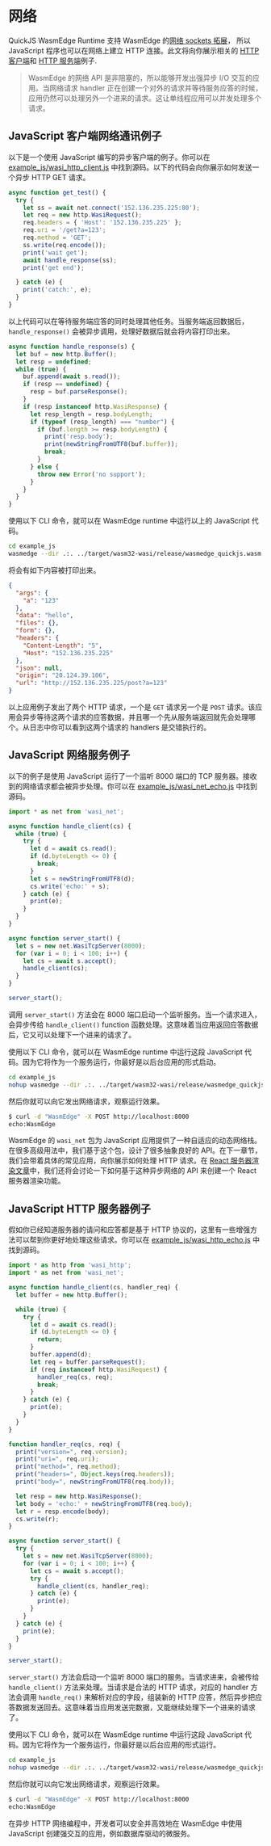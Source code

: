 # 网络

QuickJS WasmEdge Runtime 支持 WasmEdge 的[网络 sockets 拓展](https://github.com/second-state/wasmedge_wasi_socket)， 所以 JavaScript 程序也可以在网络上建立 HTTP 连接。此文将向你展示相关的 [HTTP 客户端](https://github.com/second-state/wasmedge-quickjs/blob/main/example_js/wasi_http_client.js)和 [HTTP 服务端](https://github.com/second-state/wasmedge-quickjs/blob/main/example_js/wasi_http_echo.js)例子.

> WasmEdge 的网络 API 是非阻塞的，所以能够开发出强异步 I/O 交互的应用。当网络请求 handler 正在创建一个对外的请求并等待服务应答的时候，应用仍然可以处理另外一个进来的请求。这让单线程应用可以并发处理多个请求。

## JavaScript 客户端网络通讯例子

以下是一个使用 JavaScript 编写的异步客户端的例子。你可以在 [example_js/wasi_http_client.js](https://github.com/second-state/wasmedge-quickjs/blob/main/example_js/wasi_http_client.js) 中找到源码。以下的代码会向你展示如何发送一个异步 HTTP GET 请求。

```javascript
async function get_test() {
  try {
    let ss = await net.connect('152.136.235.225:80');
    let req = new http.WasiRequest();
    req.headers = { 'Host': '152.136.235.225' };
    req.uri = '/get?a=123';
    req.method = 'GET';
    ss.write(req.encode());
    print('wait get');
    await handle_response(ss);
    print('get end');

  } catch (e) {
    print('catch:', e);
  }
}
```

以上代码可以在等待服务端应答的同时处理其他任务。当服务端返回数据后，`handle_response()` 会被异步调用，处理好数据后就会将内容打印出来。

```javascript
async function handle_response(s) {
  let buf = new http.Buffer();
  let resp = undefined;
  while (true) {
    buf.append(await s.read());
    if (resp == undefined) {
      resp = buf.parseResponse();
    }
    if (resp instanceof http.WasiResponse) {
      let resp_length = resp.bodyLength;
      if (typeof (resp_length) === "number") {
        if (buf.length >= resp.bodyLength) {
          print('resp.body');
          print(newStringFromUTF8(buf.buffer));
          break;
        }
      } else {
        throw new Error('no support');
      }
    }
  }
}
```

使用以下 CLI 命令，就可以在 WasmEdge runtime 中运行以上的 JavaScript 代码。

```bash
cd example_js
wasmedge --dir .:. ../target/wasm32-wasi/release/wasmedge_quickjs.wasm wasi_http_client.js
```

将会有如下内容被打印出来。

```json
{
  "args": {
    "a": "123"
  }, 
  "data": "hello", 
  "files": {}, 
  "form": {}, 
  "headers": {
    "Content-Length": "5", 
    "Host": "152.136.235.225"
  }, 
  "json": null, 
  "origin": "20.124.39.106", 
  "url": "http://152.136.235.225/post?a=123"
}
```

以上应用例子发出了两个 HTTP 请求，一个是 `GET` 请求另一个是 `POST` 请求。该应用会异步等待这两个请求的应答数据，并且哪一个先从服务端返回就先会处理哪个。从日志中你可以看到这两个请求的 handlers 是交错执行的。

## JavaScript 网络服务例子

以下的例子是使用 JavaScript 运行了一个监听 8000 端口的 TCP 服务器。接收到的网络请求都会被异步处理。你可以在 [example_js/wasi_net_echo.js](https://github.com/second-state/wasmedge-quickjs/blob/main/example_js/wasi_net_echo.js) 中找到源码。

```javascript
import * as net from 'wasi_net';

async function handle_client(cs) {
  while (true) {
    try {
      let d = await cs.read();
      if (d.byteLength <= 0) {
        break;
      }
      let s = newStringFromUTF8(d);
      cs.write('echo:' + s);
    } catch (e) {
      print(e);
    }
  }
}

async function server_start() {
  let s = new net.WasiTcpServer(8000);
  for (var i = 0; i < 100; i++) {
    let cs = await s.accept();
    handle_client(cs);
  }
}

server_start();
```

调用 `server_start()` 方法会在 8000 端口启动一个监听服务。当一个请求进入，会异步传给 `handle_client()` function 函数处理。这意味着当应用返回应答数据后，它又可以处理下一个进来的请求了。

使用以下 CLI 命令，就可以在 WasmEdge runtime 中运行这段 JavaScript 代码。因为它将作为一个服务运行，你最好是以后台应用的形式启动。

```bash
cd example_js
nohup wasmedge --dir .:. ../target/wasm32-wasi/release/wasmedge_quickjs.wasm wasi_net_echo.js &
```

然后你就可以向它发出网络请求，观察运行效果。

```bash
$ curl -d "WasmEdge" -X POST http://localhost:8000
echo:WasmEdge
```

WasmEdge 的 `wasi_net` 包为 JavaScript 应用提供了一种自适应的动态网络栈。在很多高级用法中，我们基于这个包，设计了很多抽象良好的 API。在下一章节，我们会带着具体的常见应用，向你展示如何处理 HTTP 请求。在 [React 服务器渲染文章](ssr.md)中，我们还将会讨论一下如何基于这种异步网络的 API 来创建一个 React 服务器渲染功能。

## JavaScript HTTP 服务器例子

假如你已经知道服务器的请问和应答都是基于 HTTP 协议的，这里有一些增强方法可以帮到你更好地处理这些请求。你可以在 [example_js/wasi_http_echo.js](https://github.com/second-state/wasmedge-quickjs/blob/main/example_js/wasi_http_echo.js) 中找到源码。

```javascript
import * as http from 'wasi_http';
import * as net from 'wasi_net';

async function handle_client(cs, handler_req) {
  let buffer = new http.Buffer();

  while (true) {
    try {
      let d = await cs.read();
      if (d.byteLength <= 0) {
        return;
      }
      buffer.append(d);
      let req = buffer.parseRequest();
      if (req instanceof http.WasiRequest) {
        handler_req(cs, req);
        break;
      }
    } catch (e) {
      print(e);
    }
  }
}

function handler_req(cs, req) {
  print("version=", req.version);
  print("uri=", req.uri);
  print("method=", req.method);
  print("headers=", Object.keys(req.headers));
  print("body=", newStringFromUTF8(req.body));

  let resp = new http.WasiResponse();
  let body = 'echo:' + newStringFromUTF8(req.body);
  let r = resp.encode(body);
  cs.write(r);
}

async function server_start() {
  try {
    let s = new net.WasiTcpServer(8000);
    for (var i = 0; i < 100; i++) {
      let cs = await s.accept();
      try {
        handle_client(cs, handler_req);
      } catch (e) {
        print(e);
      }
    }
  } catch (e) {
    print(e);
  }
}

server_start();
```

`server_start()` 方法会启动一个监听 8000 端口的服务。当请求进来，会被传给 `handle_client()` 方法来处理。当请求是合法的 HTTP 请求，对应的 handler 方法会调用 `handle_req()` 来解析对应的字段，组装新的 HTTP 应答，然后异步把应答数据发送回去。这意味着当应用发送完数据，又能继续处理下一个进来的请求了。

使用以下 CLI 命令，就可以在 WasmEdge runtime 中运行这段 JavaScript 代码。因为它将作为一个服务运行，你最好是以后台应用的形式运行。

```bash
cd example_js
nohup wasmedge --dir .:. ../target/wasm32-wasi/release/wasmedge_quickjs.wasm wasi_http_echo.js &
```

然后你就可以向它发出网络请求，观察运行效果。

```bash
$ curl -d "WasmEdge" -X POST http://localhost:8000
echo:WasmEdge
```

在异步 HTTP 网络编程中，开发者可以安全并高效地在 WasmEdge 中使用 JavaScript 创建强交互的应用，例如数据库驱动的微服务。
